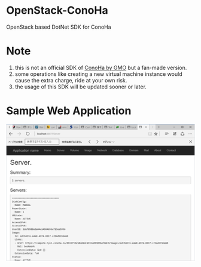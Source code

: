 # OpenStack-ConoHa
OpenStack based DotNet SDK for ConoHa 

# Note
1. this is not an official SDK of [ConoHa by GMO](http://conoha.jp/) but a fan-made version. 
2. some operations like creating a new virtual machine instance would cause the extra charge, ride at your own risk.
3. the usage of this SDK will be updated sooner or later.

# Sample Web Application
![sample web application](https://github.com/crowdy/OpenStack-ConoHa/blob/master/ConoHaWebApplication/Content/Images/server.png)

